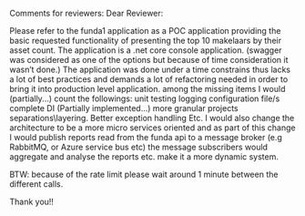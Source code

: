 Comments for reviewers:
Dear Reviewer:

Please refer to the funda1 application as a POC application providing the basic requested functionality of presenting the top 10 makelaars
by their asset count.
The application is a .net core console application. (swagger was considered as one of the options but because of time consideration
it wasn’t done.)
The application was done under a time constrains thus lacks a lot of best practices and demands a lot of refactoring needed in order to
bring it into production level application.
among the missing items I would (partially...) count the followings: 
unit testing
logging
configuration file/s
complete DI (Partially implemented…)
more granular projects separations\layering.
Better exception handling
Etc.
I would also change the architecture to be a more micro services oriented and as part of this
change I would publish reports read from the funda api to a message broker (e.g RabbitMQ, or Azure service bus etc) the message subscribers
would aggregate and analyse the reports etc. make it a more dynamic system.

BTW: because of the rate limit please wait around 1 minute between the different calls.

Thank you!!
